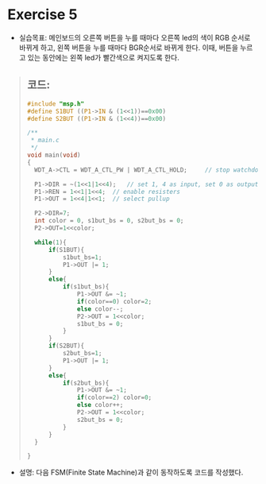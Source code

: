 Exercise 5
==========
+ 실습목표: 메인보드의 오른쪽 버튼을 누를 때마다 오른쪽 led의 색이 RGB 순서로 바뀌게 하고, 왼쪽 버튼을 누를
때마다 BGR순서로 바뀌게 한다. 이때, 버튼을 누르고 있는 동안에는 왼쪽 led가 빨간색으로 켜지도록
한다.   

> 코드:
> -----
> ```c
> #include "msp.h"
> #define S1BUT ((P1->IN & (1<<1))==0x00)
> #define S2BUT ((P1->IN & (1<<4))==0x00)
> 
> /**
>  * main.c
>  */
> void main(void)
> {
> 	WDT_A->CTL = WDT_A_CTL_PW | WDT_A_CTL_HOLD;		// stop watchdog timer
> 
> 	P1->DIR = ~(1<<1|1<<4);   // set 1, 4 as input, set 0 as output
> 	P1->REN = 1<<1|1<<4;  // enable resisters
> 	P1->OUT = 1<<4|1<<1;  // select pullup
> 
> 	P2->DIR=7;
> 	int color = 0, s1but_bs = 0, s2but_bs = 0;
> 	P2->OUT=1<<color;
> 
> 	while(1){
> 	    if(S1BUT){
> 	        s1but_bs=1;
> 	        P1->OUT |= 1;
> 	    }
> 	    else{
> 	        if(s1but_bs){
> 	            P1->OUT &= ~1;
> 	            if(color==0) color=2;
> 	            else color--;
> 	            P2->OUT = 1<<color;
> 	            s1but_bs = 0;
> 	        }
> 	    }
> 	    if(S2BUT){
> 	        s2but_bs=1;
> 	        P1->OUT |= 1;
> 	    }
> 	    else{
> 	        if(s2but_bs){
> 	            P1->OUT &= ~1;
> 	            if(color==2) color=0;
> 	            else color++;
> 	            P2->OUT = 1<<color;
> 	            s2but_bs = 0;
> 	        }
> 	    }
> 	}
> 
> }
> ```

+ 설명: 다음 FSM(Finite State Machine)과 같이 동작하도록 코드를 작성했다.
